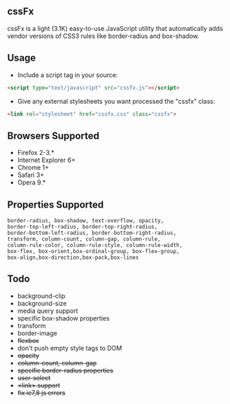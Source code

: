 cssFx
------

cssFx is a light (3.1K) easy-to-use JavaScript utility that automatically adds vendor versions of CSS3 rules like border-radius and box-shadow.

Usage
------
 * Include a script tag in your source:

``` html
<script type="text/javascript" src="cssfx.js"></script>
```

 * Give any external stylesheets you want processed the "cssfx" class:

 ``` html
 <link rel="stylesheet" href="cssfx.css" class="cssfx">
 ```

Browsers Supported
------

  * Firefox 2-3.*
  * Internet Explorer 6+
  * Chrome 1+
  * Safari 3+
  * Opera 9.*

Properties Supported
------
```
border-radius, box-shadow, text-overflow, opacity,
border-top-left-radius, border-top-right-radius,
border-bottom-left-radius, border-bottom-right-radius,
transform, column-count, column-gap, column-rule,
column-rule-color, column-rule-style, column-rule-width,
box-flex, box-orient,box-ordinal-group, box-flex-group,
box-align,box-direction,box-pack,box-lines
```

Todo
------

  * background-clip
  * background-size
  * media query support
  * specific box-shadow properties
  * transform
  * border-image
  * <del>flexbox</del>
  * don't push empty style tags to DOM
  * <del>opacity</del>
  * <del>column-count, column-gap</del>
  * <del>specific border-radius properties</del>
  * <del>user-select</del>
  * <del>&lt;link&gt; support</del>
  * <del>fix ie7,8 js errors</del>
